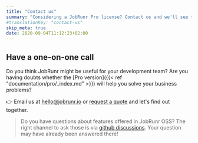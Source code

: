 ```yaml
---
title: "Contact us"
summary: "Considering a JobRunr Pro license? Contact us and we'll see together whether JobRunr can bring any value to your business"
#translationKey: "contact-us"
skip_meta: true
date: 2020-09-04T11:12:23+02:00
---
```

## Have a one-on-one call
Do you think JobRunr might be useful for your development team? Are you having doubts whether the [Pro version]({{< ref "documentation/pro/_index.md" >}}) will help you solve your business problems?

👉 Email us at [hello@jobrunr.io](mailto:hello@jobrunr.io) or [request a quote](/en/pricing/) and let's find out together.

> Do you have questions about features offered in JobRunr OSS? The right channel to ask those is via [github discussions](https://github.com/jobrunr/jobrunr/discussions). Your question may have already been answered there!